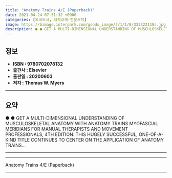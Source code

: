 ```yaml
---
title: "Anatomy Trains 4/E (Paperback)"
date: 2021-04-24 07:31:32 +0900
categories: [외국도서, 대학교재-전문서적]
image: https://bimage.interpark.com/goods_image/2/1/1/8/333322118s.jpg
description: ● ● GET A MULTI-DIMENSIONAL UNDERSTANDING OF MUSCULOSKELETAL ANATOMY WITH ANATOMY TRAINS MYOFASCIAL MERIDIANS FOR MANUAL THERAPISTS AND MOVEMENT PROFESSIONALS
---
```


## **정보**

- **ISBN : 9780702078132**
- **출판사 : Elsevier**
- **출판일 : 20200603**
- **저자 : Thomas W. Myers**

------



## **요약**

●  ●  GET A MULTI-DIMENSIONAL UNDERSTANDING OF MUSCULOSKELETAL ANATOMY WITH ANATOMY TRAINS MYOFASCIAL MERIDIANS FOR MANUAL THERAPISTS AND MOVEMENT PROFESSIONALS, 4TH EDITION. THIS HUGELY SUCCESSFUL, ONE-OF-A-KIND TITLE CONTINUES TO CENTER ON THE APPLICATION OF ANATOMY TRAINS... 

------



------


Anatomy Trains 4/E (Paperback) 

------


